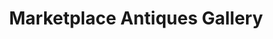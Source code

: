 ---
title: "Marketplace Antiques Gallery"
url: /detroit/marketplace-antiques-gallery/
shop: Antiquitäten
---
